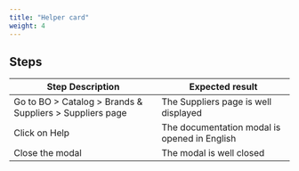 ```yaml
---
title: "Helper card"
weight: 4
---
```

## Steps
| Step Description | Expected result |
| ----- | ----- |
| Go to BO > Catalog > Brands & Suppliers > Suppliers page | The Suppliers page is well displayed |
| Click on Help | The documentation modal is opened in English |
| Close the modal | The modal is well closed |
